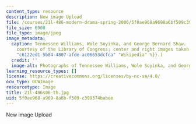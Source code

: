 ```yaml
---
content_type: resource
description: New image Upload
file: /courses/21l-486-modern-drama-spring-2006/5f0ae968a9698a6bf509c399374babee_21l-486s06-th.jpg
file_size: 6908
file_type: image/jpeg
image_metadata:
  caption: Tennessee Williams, Wole Soyinka, and George Bernard Shaw. (Left image
    courtesy of the Library of Congress; center and right images taken from {{% resource_link
    "c6122ed1-5b84-4807-afde-ac06653dcfca" "Wikipedia" %}}.)
  credit: ''
  image-alt: Photographs of Tennessee Williams, Wole Soyinka, and George Bernard Shaw.
learning_resource_types: []
license: https://creativecommons.org/licenses/by-nc-sa/4.0/
ocw_type: OCWImage
resourcetype: Image
title: 21l-486s06-th.jpg
uid: 5f0ae968-a969-8a6b-f509-c399374babee
---
```

New image Upload